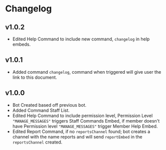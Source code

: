 # Changelog
## v1.0.2
* Edited Help Command to include new command, `changelog` in help embeds.
## v1.0.1
* Added command `changelog`, command when triggered will give user the link to this document.
## v1.0.0
* Bot Created based off previous bot.
* Added Command Staff List.
* Edited Help Command to include permission level, Permission Level `"MANAGE_MESSAGES"` triggers Staff Commands Embed, if member doesn't have Permission level `"MANAGE_MESSAGES"` trigger Member Help Embed.
* Edited Report Command, if no `reportsChannel` found; bot creates a channel with the name reports and will send `reportEmbed` in the `reportsChannel` created.

